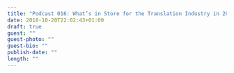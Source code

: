 ```yaml
---
title: "Podcast 016: What’s in Store for the Translation Industry in 2017?"
date: 2018-10-20T22:02:43+01:00
draft: true
guest: ""
guest-photo: ""
guest-bio: ""
publish-date: ""
length: ""
---
```

